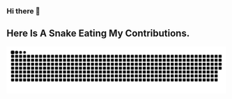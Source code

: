 ### Hi there 👋

<!--
**PranavaBharadwaj4/PranavaBharadwaj4** is a ✨ _special_ ✨ repository because its `README.md` (this file) appears on your GitHub profile.

Here are some ideas to get you started:

- 🔭 I’m currently working on ...
- 🌱 I’m currently learning ...
- 👯 I’m looking to collaborate on ...
- 🤔 I’m looking for help with ...
- 💬 Ask me about ...
- 📫 How to reach me: ...
- 😄 Pronouns: ...
- ⚡ Fun fact: ...
-->

## Here Is A Snake Eating My Contributions.
![GitHub Snake ark](https://github.com/PranavaBharadwaj4/PranavaBharadwaj4/blob/output/github-contribution-grid-snake-dark.svg)
<!-- ![snake gif](https://github.com/PranavaBharadwaj4/PranavaBharadwaj4/blob/output/ocean.gif) -->
